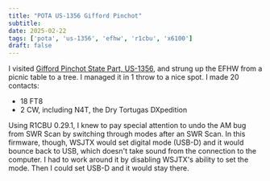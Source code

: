 ```yaml
---
title: "POTA US-1356 Gifford Pinchot"
subtitle:
date: 2025-02-22
tags: ['pota', 'us-1356', 'efhw', 'r1cbu', 'x6100']
draft: false
---
```



I visited
[Gifford Pinchot State Part, US-1356](https://pota.app/#/park/US-1356),
and strung up the EFHW
from a picnic table to a tree.
I managed it in 1 throw to a nice spot.
I made 20 contacts:
- 18 FT8
- 2 CW, including N4T, the Dry Tortugas DXpedition

Using R1CBU 0.29.1,
I knew to pay special attention
to undo the AM bug from SWR Scan
by switching through modes after an SWR Scan.
In this firmware, though,
WSJTX would set digital mode (USB-D)
and it would bounce back to USB,
which doesn't take sound from the connection to the computer.
I had to work around it by disabling WSJTX's ability to set the mode.
Then I could set USB-D and it would stay there.

<!--more-->
